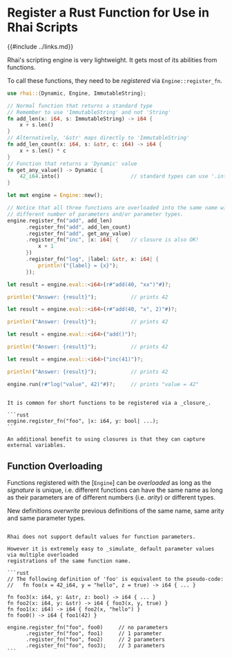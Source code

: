 Register a Rust Function for Use in Rhai Scripts
================================================

{{#include ../links.md}}

Rhai's scripting engine is very lightweight.  It gets most of its abilities from functions.

To call these functions, they need to be _registered_ via `Engine::register_fn`.

```rust
use rhai::{Dynamic, Engine, ImmutableString};

// Normal function that returns a standard type
// Remember to use 'ImmutableString' and not 'String'
fn add_len(x: i64, s: ImmutableString) -> i64 {
    x + s.len()
}
// Alternatively, '&str' maps directly to 'ImmutableString'
fn add_len_count(x: i64, s: &str, c: i64) -> i64 {
    x + s.len() * c
}
// Function that returns a 'Dynamic' value
fn get_any_value() -> Dynamic {
    42_i64.into()                       // standard types can use '.into()'
}

let mut engine = Engine::new();

// Notice that all three functions are overloaded into the same name with
// different number of parameters and/or parameter types.
engine.register_fn("add", add_len)
      .register_fn("add", add_len_count)
      .register_fn("add", get_any_value)
      .register_fn("inc", |x: i64| {    // closure is also OK!
          x + 1
      })
      .register_fn("log", |label: &str, x: i64| {
          println!("{label} = {x}");
      });

let result = engine.eval::<i64>(r#"add(40, "xx")"#)?;

println!("Answer: {result}");           // prints 42

let result = engine.eval::<i64>(r#"add(40, "x", 2)"#)?;

println!("Answer: {result}");           // prints 42

let result = engine.eval::<i64>("add()")?;

println!("Answer: {result}");           // prints 42

let result = engine.eval::<i64>("inc(41)")?;

println!("Answer: {result}");           // prints 42

engine.run(r#"log("value", 42)"#)?;     // prints "value = 42"
```

~~~admonish tip.small "Tip: Use closures"

It is common for short functions to be registered via a _closure_.

```rust
engine.register_fn("foo", |x: i64, y: bool| ...);
```

An additional benefit to using closures is that they can capture external variables.
~~~


Function Overloading
--------------------

Functions registered with the [`Engine`] can be _overloaded_ as long as the _signature_ is unique,
i.e. different functions can have the same name as long as their parameters are of different numbers
(i.e. _arity_) or  different types.

New definitions _overwrite_ previous definitions of the same name, same arity and same parameter types.

~~~admonish tip.small "Tip: Overloading as a form of default parameter values"

Rhai does not support default values for function parameters.

However it is extremely easy to _simulate_ default parameter values via multiple overloaded
registrations of the same function name.

```rust
// The following definition of 'foo' is equivalent to the pseudo-code:
//   fn foo(x = 42_i64, y = "hello", z = true) -> i64 { ... }

fn foo3(x: i64, y: &str, z: bool) -> i64 { ... }
fn foo2(x: i64, y: &str) -> i64 { foo3(x, y, true) }
fn foo1(x: i64) -> i64 { foo2(x, "hello") }
fn foo0() -> i64 { foo1(42) }

engine.register_fn("foo", foo0)     // no parameters
      .register_fn("foo", foo1)     // 1 parameter
      .register_fn("foo", foo2)     // 2 parameters
      .register_fn("foo", foo3);    // 3 parameters
```
~~~
